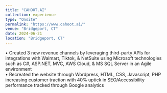 ```yaml
---
title: "CAHOOT.AI"
collection: experience
type: "Onsite"
permalink: "https://www.cahoot.ai/"
venue: "Bridgeport, CT"
date: 2024-06-21
location: "Bridgeport, CT"
---
```


• Created 3 new revenue channels by leveraging third-party APIs for integrations with Walmart, Tiktok, & NetSuite
using Microsoft technologies such as C#, ASP.NET, MVC, AWS Cloud, & MS SQL Server in an Agile environment <br>
• Recreated the website through Wordpress, HTML, CSS, Javascript, PHP increasing customer traction with 40% uptick in SEO/Accessibility performance tracked through Google analytics

